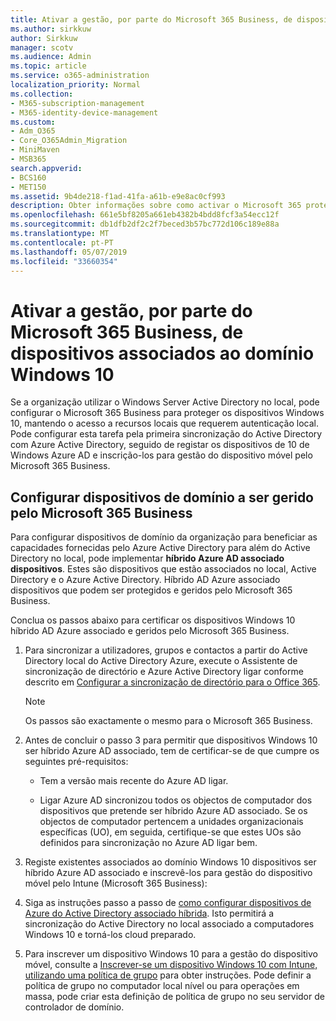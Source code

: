 ```yaml
---
title: Ativar a gestão, por parte do Microsoft 365 Business, de dispositivos associados ao domínio Windows 10
ms.author: sirkkuw
author: Sirkkuw
manager: scotv
ms.audience: Admin
ms.topic: article
ms.service: o365-administration
localization_priority: Normal
ms.collection:
- M365-subscription-management
- M365-identity-device-management
ms.custom:
- Adm_O365
- Core_O365Admin_Migration
- MiniMaven
- MSB365
search.appverid:
- BCS160
- MET150
ms.assetid: 9b4de218-f1ad-41fa-a61b-e9e8ac0cf993
description: Obter informações sobre como activar o Microsoft 365 proteger local AD associado Windows 10 dispositivos.
ms.openlocfilehash: 661e5bf8205a661eb4382b4bdd8fcf3a54ecc12f
ms.sourcegitcommit: db1dfb2df2c2f7beced3b57bc772d106c189e88a
ms.translationtype: MT
ms.contentlocale: pt-PT
ms.lasthandoff: 05/07/2019
ms.locfileid: "33660354"
---
```

# <a name="enable-domain-joined-windows-10-devices-to-be-managed-by-microsoft-365-business"></a>Ativar a gestão, por parte do Microsoft 365 Business, de dispositivos associados ao domínio Windows 10

Se a organização utilizar o Windows Server Active Directory no local, pode configurar o Microsoft 365 Business para proteger os dispositivos Windows 10, mantendo o acesso a recursos locais que requerem autenticação local. Pode configurar esta tarefa pela primeira sincronização do Active Directory com Azure Active Directory, seguido de registar os dispositivos de 10 de Windows Azure AD e inscrição-los para gestão do dispositivo móvel pelo Microsoft 365 Business.
  
## <a name="set-up-domain-joined-devices-to-be-managed-by-microsoft-365-business"></a>Configurar dispositivos de domínio a ser gerido pelo Microsoft 365 Business

Para configurar dispositivos de domínio da organização para beneficiar as capacidades fornecidas pelo Azure Active Directory para além do Active Directory no local, pode implementar **híbrido Azure AD associado dispositivos**. Estes são dispositivos que estão associados no local, Active Directory e o Azure Active Directory. Híbrido AD Azure associado dispositivos que podem ser protegidos e geridos pelo Microsoft 365 Business. 
  
Conclua os passos abaixo para certificar os dispositivos Windows 10 híbrido AD Azure associado e geridos pelo Microsoft 365 Business.
  
1. Para sincronizar a utilizadores, grupos e contactos a partir do Active Directory local do Active Directory Azure, execute o Assistente de sincronização de directório e Azure Active Directory ligar conforme descrito em [Configurar a sincronização de directório para o Office 365](https://support.office.com/article/1b3b5318-6977-42ed-b5c7-96fa74b08846).
    
    > [!NOTE]
    > Os passos são exactamente o mesmo para o Microsoft 365 Business. 
  
2. Antes de concluir o passo 3 para permitir que dispositivos Windows 10 ser híbrido Azure AD associado, tem de certificar-se de que cumpre os seguintes pré-requisitos:

   - Tem a versão mais recente do Azure AD ligar.

   - Ligar Azure AD sincronizou todos os objectos de computador dos dispositivos que pretende ser híbrido Azure AD associado. Se os objectos de computador pertencem a unidades organizacionais específicas (UO), em seguida, certifique-se que estes UOs são definidos para sincronização no Azure AD ligar bem.
    
3. Registe existentes associados ao domínio Windows 10 dispositivos ser híbrido Azure AD associado e inscrevê-los para gestão do dispositivo móvel pelo Intune (Microsoft 365 Business):
    
4. Siga as instruções passo a passo de [como configurar dispositivos de Azure do Active Directory associado híbrida](https://go.microsoft.com/fwlink/p/?linkid=872870). Isto permitirá a sincronização do Active Directory no local associado a computadores Windows 10 e torná-los cloud preparado.
    
5. Para inscrever um dispositivo Windows 10 para a gestão do dispositivo móvel, consulte a [Inscrever-se um dispositivo Windows 10 com Intune, utilizando uma política de grupo](https://go.microsoft.com/fwlink/p/?linkid=872871) para obter instruções. Pode definir a política de grupo no computador local nível ou para operações em massa, pode criar esta definição de política de grupo no seu servidor de controlador de domínio.